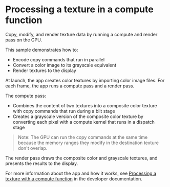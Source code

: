 # Processing a texture in a compute function

Copy, modify, and render texture data by running a compute and render pass on the GPU.

This sample demonstrates how to:
- Encode copy commands that run in parallel
- Convert a color image to its grayscale equivalent
- Render textures to the display

At launch, the app creates color textures by importing color image files.
For each frame, the app runs a compute pass and a render pass.

The compute pass:

* Combines the content of two textures into a composite color texture with copy commands that run during a blit stage
* Creates a grayscale version of the composite color texture by converting each pixel
with a compute kernel that runs in a dispatch stage

> Note:
The GPU can run the copy commands at the same time
because the memory ranges they modify in the destination texture don't overlap.  

The render pass draws the composite color and grayscale textures,
and presents the results to the display.

For more information about the app and how it works, see
[Processing a texture with a compute function](https://developer.apple.com/documentation/metal/processing-a-texture-with-a-compute-function)
in the developer documentation.
